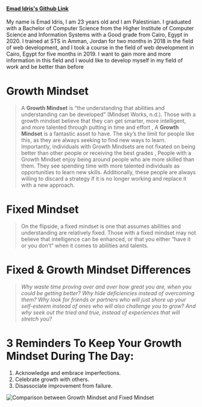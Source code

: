 #### [Emad Idris's Github Link](https://github.com/EmadIdris)
My name is Emad Idris, I am 23 years old and I am Palestinian. I graduated with a Bachelor of Computer Science from the Higher Institute of Computer Science and Information Systems with a Good grade from Cairo, Egypt in 2020. I trained at STS in Amman, Jordan for two months in 2018 in the field of web development, and I took a course in the field of web development in Cairo, Egypt for five months in 2019. I want to gain more and more information in this field and I would like to develop myself in my field of work and be better than before

# Growth Mindset
> A **Growth Mindset** is “the understanding that abilities and understanding can be developed” (Mindset Works, n.d.). Those with a growth mindset believe that they can get smarter, more intelligent, and more talented through putting in time and effort , A **Growth Mindset** is a fantastic asset to have. The sky’s the limit for people like this, as they are always seeking to find new ways to learn. Importantly, individuals with Growth Mindsets are not fixated on being better than other people or receiving the best grades , People with a Growth Mindset enjoy being around people who are more skilled than them. They see spending time with more talented individuals as opportunities to learn new skills. Additionally, these people are always willing to discard a strategy if it is no longer working and replace it with a new approach. 

# Fixed Mindset
> On the flipside, a fixed mindset is one that assumes abilities and understanding are relatively fixed. Those with a fixed mindset may not believe that intelligence can be enhanced, or that you either “have it or you don’t” when it comes to abilities and talents.

# Fixed & Growth Mindset Differences
> *Why waste time proving over and over how great you are, when you could be getting better? Why hide deficiencies instead of overcoming them? Why look for friends or partners who will just shore up your self-esteem instead of ones who will also challenge you to grow? And why seek out the tried and true, instead of experiences that will stretch you?*

# 3 Reminders To Keep Your Growth Mindset During The Day:
1. Acknowledge and embrace imperfections.
2. Celebrate growth with others.
3. Disassociate improvement from failure.

![Comparison between Growth Mindset and Fixed Mindset](https://metrifit.com/wp-content/uploads/2020/08/growthmindsetlandscape.jpg)


